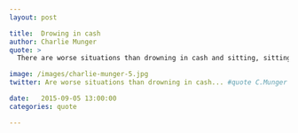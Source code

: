 ```yaml
---
layout: post

title:  Drowing in cash
author: Charlie Munger
quote: >
  There are worse situations than drowning in cash and sitting, sitting, sitting. I remember when I wasn’t awash in cash — and I don’t want to go back.

image: /images/charlie-munger-5.jpg
twitter: Are worse situations than drowning in cash... #quote C.Munger http://quotes.stockflare.com/

date:   2015-09-05 13:00:00
categories: quote

---
```



